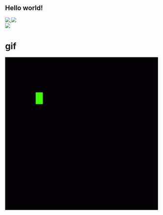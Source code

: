 ## Hello world!
<div>
  <a href="https://github.com/Verdantfe">
  <img height="180em" src="https://github-readme-stats.vercel.app/api?username=Verdantfe&show_icons=true&theme=dracula&include_all_commits=true&count_private=true"/>
  <img height="180em" src="https://github-readme-stats.vercel.app/api/top-langs/?username=Verdantfe&layout=compact&langs_count=10&theme=dracula"/>
  </a>
</div>

<img src="[BadgeURLAqui](https://img.shields.io/badge/WhatsApp-25D366?style=for-the-badge&logo=whatsapp&logoColor=white)" />

# gif

![GIF](https://github.com/Verdantfe/verdantfe/blob/main/gif.gif)
 


